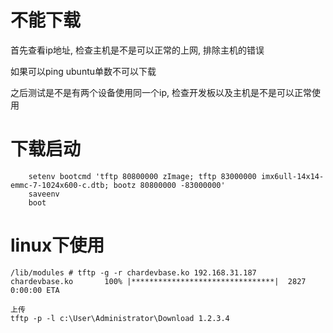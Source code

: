 # 不能下载

首先查看ip地址, 检查主机是不是可以正常的上网, 排除主机的错误

如果可以ping ubuntu单数不可以下载

之后测试是不是有两个设备使用同一个ip, 检查开发板以及主机是不是可以正常使用

# 下载启动

```
	setenv bootcmd 'tftp 80800000 zImage; tftp 83000000 imx6ull-14x14-emmc-7-1024x600-c.dtb; bootz 80800000 -83000000'
	saveenv
	boot
```

# linux下使用

```
/lib/modules # tftp -g -r chardevbase.ko 192.168.31.187
chardevbase.ko       100% |********************************|  2827  0:00:00 ETA

上传
tftp -p -l c:\User\Administrator\Download 1.2.3.4
```





